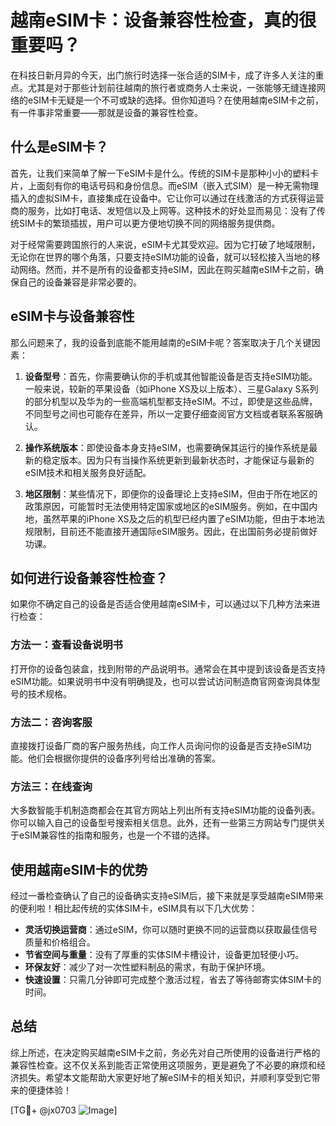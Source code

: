 # 越南eSIM卡：设备兼容性检查，真的很重要吗？

在科技日新月异的今天，出门旅行时选择一张合适的SIM卡，成了许多人关注的重点。尤其是对于那些计划前往越南的旅行者或商务人士来说，一张能够无缝连接网络的eSIM卡无疑是一个不可或缺的选择。但你知道吗？在使用越南eSIM卡之前，有一件事非常重要——那就是设备的兼容性检查。

## 什么是eSIM卡？

首先，让我们来简单了解一下eSIM卡是什么。传统的SIM卡是那种小小的塑料卡片，上面刻有你的电话号码和身份信息。而eSIM（嵌入式SIM）是一种无需物理插入的虚拟SIM卡，直接集成在设备中。它让你可以通过在线激活的方式获得运营商的服务，比如打电话、发短信以及上网等。这种技术的好处显而易见：没有了传统SIM卡的繁琐插拔，用户可以更方便地切换不同的网络服务提供商。

对于经常需要跨国旅行的人来说，eSIM卡尤其受欢迎。因为它打破了地域限制，无论你在世界的哪个角落，只要支持eSIM功能的设备，就可以轻松接入当地的移动网络。然而，并不是所有的设备都支持eSIM，因此在购买越南eSIM卡之前，确保自己的设备兼容是非常必要的。

## eSIM卡与设备兼容性

那么问题来了，我的设备到底能不能用越南的eSIM卡呢？答案取决于几个关键因素：

1. **设备型号**：首先，你需要确认你的手机或其他智能设备是否支持eSIM功能。一般来说，较新的苹果设备（如iPhone XS及以上版本）、三星Galaxy S系列的部分机型以及华为的一些高端机型都支持eSIM。不过，即使是这些品牌，不同型号之间也可能存在差异，所以一定要仔细查阅官方文档或者联系客服确认。

2. **操作系统版本**：即使设备本身支持eSIM，也需要确保其运行的操作系统是最新的稳定版本。因为只有当操作系统更新到最新状态时，才能保证与最新的eSIM技术和相关服务良好适配。

3. **地区限制**：某些情况下，即便你的设备理论上支持eSIM，但由于所在地区的政策原因，可能暂时无法使用特定国家或地区的eSIM服务。例如，在中国内地，虽然苹果的iPhone XS及之后的机型已经内置了eSIM功能，但由于本地法规限制，目前还不能直接开通国际eSIM服务。因此，在出国前务必提前做好功课。

## 如何进行设备兼容性检查？

如果你不确定自己的设备是否适合使用越南eSIM卡，可以通过以下几种方法来进行检查：

### 方法一：查看设备说明书
打开你的设备包装盒，找到附带的产品说明书。通常会在其中提到该设备是否支持eSIM功能。如果说明书中没有明确提及，也可以尝试访问制造商官网查询具体型号的技术规格。

### 方法二：咨询客服
直接拨打设备厂商的客户服务热线，向工作人员询问你的设备是否支持eSIM功能。他们会根据你提供的设备序列号给出准确的答案。

### 方法三：在线查询
大多数智能手机制造商都会在其官方网站上列出所有支持eSIM功能的设备列表。你可以输入自己的设备型号搜索相关信息。此外，还有一些第三方网站专门提供关于eSIM兼容性的指南和服务，也是一个不错的选择。

## 使用越南eSIM卡的优势

经过一番检查确认了自己的设备确实支持eSIM后，接下来就是享受越南eSIM带来的便利啦！相比起传统的实体SIM卡，eSIM具有以下几大优势：

- **灵活切换运营商**：通过eSIM，你可以随时更换不同的运营商以获取最佳信号质量和价格组合。
- **节省空间与重量**：没有了厚重的实体SIM卡槽设计，设备更加轻便小巧。
- **环保友好**：减少了对一次性塑料制品的需求，有助于保护环境。
- **快速设置**：只需几分钟即可完成整个激活过程，省去了等待邮寄实体SIM卡的时间。

## 总结

综上所述，在决定购买越南eSIM卡之前，务必先对自己所使用的设备进行严格的兼容性检查。这不仅关系到能否正常使用这项服务，更是避免了不必要的麻烦和经济损失。希望本文能帮助大家更好地了解eSIM卡的相关知识，并顺利享受到它带来的便捷体验！

[TG💪+ @jx0703 ![Image](https://github.com/user-attachments/assets/dbca1d08-cadb-493c-b0ec-ad6f7a83f270)]